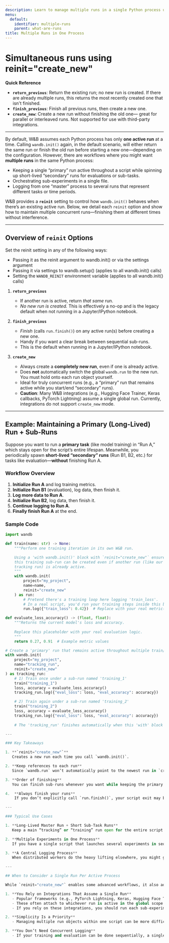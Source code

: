 ```yaml
---
description: Learn to manage multiple runs in a single Python process using W&B’s reinit functionality
menu:
  default:
    identifier: multiple-runs
    parent: what-are-runs
title: Multiple Runs in One Process
---
```


# Simultaneous runs using reinit="create_new"

**Quick Reference**  
- **`return_previous`**: Return the existing run; no new run is created. If there are already multiple runs, this returns the most recently created one that isn't finished.  
- **`finish_previous`**: Finish all previous runs, then create a new one.
- **`create_new`**: Create a new run without finishing the old one— great for parallel or interleaved runs. Not supported for use with third-party integrations.

---

By default, W&B assumes each Python process has only **one active run** at a time. Calling `wandb.init()` again, in the default scenario, will either return the same run or finish the old run before starting a new one—depending on the configuration. However, there are workflows where you might want **multiple runs** in the same Python process:

- Keeping a single “primary” run active throughout a script while spinning up short-lived “secondary” runs for evaluations or sub-tasks.  
- Orchestrating sub-experiments in a single file.  
- Logging from one “master” process to several runs that represent different tasks or time periods.

W&B provides a **`reinit`** setting to control how `wandb.init()` behaves when there’s an existing active run. Below, we detail each `reinit` option and show how to maintain multiple concurrent runs—finishing them at different times without interference.

---

## Overview of `reinit` Options
Set the reinit setting in any of the following ways:
- Passing it as the reinit argument to wandb.init() or via the settings argument
- Passing it via settings to wandb.setup() (applies to all wandb.init() calls)
- Setting the `WANDB_REINIT` environment variable (applies to all wandb.init() calls)


1. **`return_previous`**  
   - If another run is active, return *that same* run.  
   - *No new run is created.* This is effectively a no-op and is the legacy default when not running in a Jupyter/IPython notebook.

2. **`finish_previous`**  
   - *Finish* (calls `run.finish()`) on any active run(s) before creating a new one.  
   - Handy if you want a clear break between sequential sub-runs.
   - This is the default when running in a Jupyter/IPython notebook.
3. **`create_new`**  
   - Always create a **completely new run**, even if one is already active.  
   - Does **not** automatically switch the global `wandb.run` to the new run. You must hold onto each run object yourself.  
   - Ideal for truly concurrent runs (e.g., a “primary” run that remains active while you start/end “secondary” runs).  
   - **Caution**: Many W&B integrations (e.g., Hugging Face Trainer, Keras callbacks, PyTorch Lightning) assume a single global run. Currently, integrations do not support `create_new` mode.

---

## Example: Maintaining a Primary (Long-Lived) Run + Sub-Runs

Suppose you want to run a **primary task** (like model training) in “Run A,” which stays open for the script’s entire lifespan. Meanwhile, you periodically spawn **short-lived “secondary” runs** (Run B1, B2, etc.) for tasks like evaluation—**without** finishing Run A.

### Workflow Overview

1. **Initialize Run A** and log training metrics.  
2. **Initialize Run B1** (evaluation), log data, then finish it.  
3. **Log more data to Run A**.  
4. **Initialize Run B2**, log data, then finish it.  
5. **Continue logging to Run A**.  
6. **Finally finish Run A** at the end.

### Sample Code

```python
import wandb

def train(name: str) -> None:
    """Perform one training iteration in its own W&B run.

    Using a 'with wandb.init()' block with `reinit="create_new"` ensures that
    this training sub-run can be created even if another run (like our primary
    tracking run) is already active.
    """
    with wandb.init(
        project="my_project",
        name=name,
        reinit="create_new"
    ) as run:
        # Pretend there's a training loop here logging 'train_loss'.
        # In a real script, you'd run your training steps inside this block.
        run.log({"train_loss": 0.42})  # Replace with your real metric(s)

def evaluate_loss_accuracy() -> (float, float):
    """Returns the current model's loss and accuracy.
    
    Replace this placeholder with your real evaluation logic.
    """
    return 0.27, 0.91  # Example metric values

# Create a 'primary' run that remains active throughout multiple train/eval steps.
with wandb.init(
    project="my_project",
    name="tracking_run",
    reinit="create_new"
) as tracking_run:
    # 1) Train once under a sub-run named 'training_1'
    train("training_1")
    loss, accuracy = evaluate_loss_accuracy()
    tracking_run.log({"eval_loss": loss, "eval_accuracy": accuracy})

    # 2) Train again under a sub-run named 'training_2'
    train("training_2")
    loss, accuracy = evaluate_loss_accuracy()
    tracking_run.log({"eval_loss": loss, "eval_accuracy": accuracy})
    
    # The 'tracking_run' finishes automatically when this 'with' block ends.

---

### Key Takeaways

1. **`reinit="create_new"`**  
   Creates a new run each time you call `wandb.init()`.

2. **Keep references to each run**  
   Since `wandb.run` won’t automatically point to the newest run in `create_new` mode, store them in variables like `run_a`, `run_b1`, etc., and call `.log()` or `.finish()` on those objects.

3. **Order of finishing**  
   You can finish sub-runs whenever you want while keeping the primary run open until the very end.

4.  **Always finish your runs**  
    If you don’t explicitly call `run.finish()`, your script exit may be slower, or your data may not be fully uploaded. 

---

### Typical Use Cases

1. **Long-Lived Master Run + Short Sub-Task Runs**  
   Keep a main “tracking” or “training” run open for the entire script while spinning up quick, short-lived runs (e.g., evaluations or diagnostics) that start and finish independently. This pattern gives you a continuous overview (the master run) plus separate details for each sub-task.

2. **Multiple Experiments in One Process**  
   If you have a single script that launches several experiments in sequence (but you need each experiment to have its own distinct W&B run), using `reinit="create_new"` lets you cleanly separate each experiment’s logs.

3. **A Central Logging Process**  
   When distributed workers do the heavy lifting elsewhere, you might gather all results in a single Python process. `reinit="create_new"` ensures each worker or sub-task is tracked separately, even though the logging code runs in the same environment.

--- 

## When to Consider a Single Run Per Active Process

While `reinit="create_new"` enables some advanced workflows, it also adds complexity. You might **avoid** multiple active runs in a single process if:

1. **You Rely on Integrations That Assume a Single Run**  
   - Popular frameworks (e.g., PyTorch Lightning, Keras, Hugging Face Transformers) often expect exactly one global `wandb.run` at a time. 
   - These often attach to whichever run is active in the global scope. Creating multiple runs concurrently can lead to errors or unexpected behavior.  
   - If you rely on these integrations, you should run each sub-experiment in a **separate process**.

2. **Simplicity Is a Priority**  
   - Managing multiple run objects within one script can be more difficult to debug. If your experiments are straightforward, **one run per process** is often the easiest approach.

3. **You Don’t Need Concurrent Logging**  
   - If your training and evaluation can be done sequentially, a single run (or finishing one run before starting another) is simpler and less error-prone.


